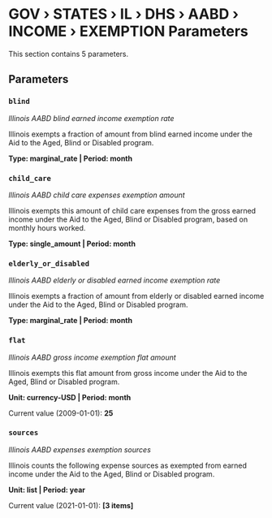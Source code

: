 # GOV › STATES › IL › DHS › AABD › INCOME › EXEMPTION Parameters

This section contains 5 parameters.

## Parameters

### `blind`
*Illinois AABD blind earned income exemption rate*

Illinois exempts a fraction of amount from blind earned income under the Aid to the Aged, Blind or Disabled program.

**Type: marginal_rate | Period: month**


### `child_care`
*Illinois AABD child care expenses exemption amount*

Illinois exempts this amount of child care expenses from the gross earned income under the Aid to the Aged, Blind or Disabled program, based on monthly hours worked.

**Type: single_amount | Period: month**


### `elderly_or_disabled`
*Illinois AABD elderly or disabled earned income exemption rate*

Illinois exempts a fraction of amount from elderly or disabled earned income under the Aid to the Aged, Blind or Disabled program.

**Type: marginal_rate | Period: month**


### `flat`
*Illinois AABD gross income exemption flat amount*

Illinois exempts this flat amount from gross income under the Aid to the Aged, Blind or Disabled program.

**Unit: currency-USD | Period: month**

Current value (2009-01-01): **25**


### `sources`
*Illinois AABD expenses exemption sources*

Illinois counts the following expense sources as exempted from earned income under the Aid to the Aged, Blind or Disabled program.

**Unit: list | Period: year**

Current value (2021-01-01): **[3 items]**

